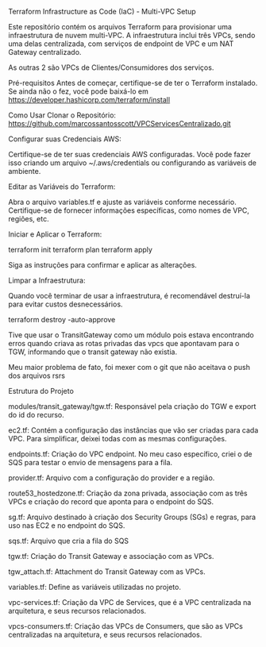 Terraform Infrastructure as Code (IaC) - Multi-VPC Setup

Este repositório contém os arquivos Terraform para provisionar uma infraestrutura de nuvem multi-VPC. A infraestrutura inclui três VPCs, sendo uma delas centralizada, com serviços de endpoint de VPC e um NAT Gateway centralizado.

As outras 2 são VPCs de Clientes/Consumidores dos serviços.

Pré-requisitos
Antes de começar, certifique-se de ter o Terraform instalado. Se ainda não o fez, você pode baixá-lo em https://developer.hashicorp.com/terraform/install

Como Usar
Clonar o Repositório: 
https://github.com/marcossantosscott/VPCServicesCentralizado.git

Configurar suas Credenciais AWS:

Certifique-se de ter suas credenciais AWS configuradas. Você pode fazer isso criando um arquivo ~/.aws/credentials ou configurando as variáveis de ambiente.

Editar as Variáveis do Terraform:

Abra o arquivo variables.tf e ajuste as variáveis conforme necessário. Certifique-se de fornecer informações específicas, como nomes de VPC, regiões, etc.

Iniciar e Aplicar o Terraform:

terraform init
terraform plan
terraform apply

Siga as instruções para confirmar e aplicar as alterações.

Limpar a Infraestrutura:

Quando você terminar de usar a infraestrutura, é recomendável destruí-la para evitar custos desnecessários.

terraform destroy -auto-approve

Tive que usar o TransitGateway como um módulo pois estava encontrando erros quando criava as rotas privadas das vpcs que apontavam para o TGW, informando que o transit gateway não existia.

Meu maior problema de fato, foi mexer com o git que não aceitava o push dos arquivos rsrs

Estrutura do Projeto

modules/transit_gateway/tgw.tf: Responsável pela criação do TGW e export do id do recurso.

ec2.tf: Contém a configuração das instâncias que vão ser criadas para cada VPC. Para simplificar, deixei todas com as mesmas configurações.

endpoints.tf: Criação do VPC endpoint. No meu caso específico, criei o de SQS para testar o envio de mensagens para a fila.

provider.tf: Arquivo com a configuração do provider e a região.

route53_hostedzone.tf: Criação da zona privada, associação com as três VPCs e criação do record que aponta para o endpoint do SQS.

sg.tf: Arquivo destinado à criação dos Security Groups (SGs) e regras, para uso nas EC2 e no endpoint do SQS.

sqs.tf: Arquivo que cria a fila do SQS

tgw.tf: Criação do Transit Gateway e associação com as VPCs.

tgw_attach.tf: Attachment do Transit Gateway com as VPCs.

variables.tf: Define as variáveis utilizadas no projeto.

vpc-services.tf: Criação da VPC de Services, que é a VPC centralizada na arquitetura, e seus recursos relacionados.

vpcs-consumers.tf: Criação das VPCs de Consumers, que são as VPCs centralizadas na arquitetura, e seus recursos relacionados.
